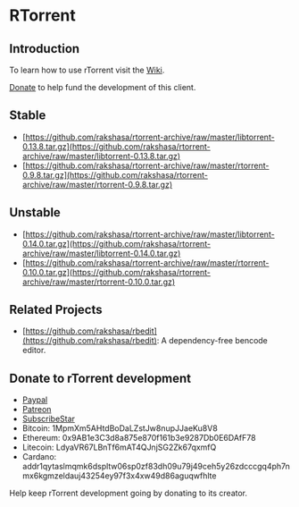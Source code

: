 RTorrent
========

Introduction
------------

To learn how to use rTorrent visit the [Wiki](https://github.com/rakshasa/rtorrent/wiki).

[Donate](https://rakshasa.github.io/rtorrent/donate.html) to help fund the development of this client.

Stable
------

 * [https://github.com/rakshasa/rtorrent-archive/raw/master/libtorrent-0.13.8.tar.gz](https://github.com/rakshasa/rtorrent-archive/raw/master/libtorrent-0.13.8.tar.gz)
 * [https://github.com/rakshasa/rtorrent-archive/raw/master/rtorrent-0.9.8.tar.gz](https://github.com/rakshasa/rtorrent-archive/raw/master/rtorrent-0.9.8.tar.gz)

Unstable
------

 * [https://github.com/rakshasa/rtorrent-archive/raw/master/libtorrent-0.14.0.tar.gz](https://github.com/rakshasa/rtorrent-archive/raw/master/libtorrent-0.14.0.tar.gz)
 * [https://github.com/rakshasa/rtorrent-archive/raw/master/rtorrent-0.10.0.tar.gz](https://github.com/rakshasa/rtorrent-archive/raw/master/rtorrent-0.10.0.tar.gz)

Related Projects
----------------

 * [https://github.com/rakshasa/rbedit](https://github.com/rakshasa/rbedit): A dependency-free bencode editor.

Donate to rTorrent development
------------------------------

 * [Paypal](https://paypal.me/jarisundellno)
 * [Patreon](https://www.patreon.com/rtorrent)
 * [SubscribeStar](https://www.subscribestar.com/rtorrent)
 * Bitcoin: 1MpmXm5AHtdBoDaLZstJw8nupJJaeKu8V8
 * Ethereum: 0x9AB1e3C3d8a875e870f161b3e9287Db0E6DAfF78
 * Litecoin: LdyaVR67LBnTf6mAT4QJnjSG2Zk67qxmfQ
 * Cardano: addr1qytaslmqmk6dspltw06sp0zf83dh09u79j49ceh5y26zdcccgq4ph7nmx6kgmzeldauj43254ey97f3x4xw49d86aguqwfhlte

Help keep rTorrent development going by donating to its creator.

